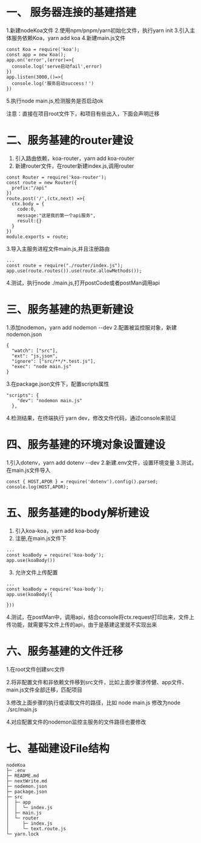 # 一、 服务器连接的基建搭建

1.新建nodeKoa文件
2.使用npm/pnpm/yarn初始化文件，执行yarn init
3.引入主体服务依赖Koa，yarn add koa
4.新建main.js文件
```
const Koa = require('koa');
const app = new Koa();
app.on('error',(error)=>{
  console.log('serve启动fail',error)
})
app.listen(3000,()=>{
  console.log('服务启动success！')
})
```
5.执行node main.js,检测服务是否启动ok

注意：直接在项目root文件下，和项目有些出入，下面会声明迁移

# 二、服务基建的router建设
1. 引入路由依赖，koa-router，yarn add koa-router
2. 新建router文件，在router新建index.js,调用router
```
const Router = require('koa-router');
const route = new Router({
  prefix:"/api"
})
route.post('/',(ctx,next) =>{
  ctx.body = {
    code:0,
    message:"这是我的第一个api服务",
    result:{}
  }
})
module.exports = route;
```
3.导入主服务进程文件main.js,并且注册路由
```
...
const route = require("./router/index.js");
app.use(route.routes()).use(route.allowMethods());
```
4.测试，执行node ./main.js,打开postCode或者postMan调用api

# 三、服务基建的热更新建设
1.添加nodemon，yarn add nodemon --dev
2.配置被监控服对象，新建nodemon.json
```
{
  "watch": ["src"],
  "ext": "js,json",
  "ignore": ["src/**/*.test.js"],
  "exec": "node main.js"
}
```
3.在package.json文件下，配置scripts属性
```
"scripts": {
    "dev": "nodemon main.js"
  },
```
4.检测结果，在终端执行 yarn dev，修改文件代码，通过console来验证

# 四、服务基建的环境对象设置建设
1.引入dotenv，yarn add dotenv --dev
2.新建.env文件，设置环境变量
3.测试，在main.js文件导入
```
const { HOST,APOR } = require('dotenv').config().parsed;
console.log(HOST,APOR);
```
# 五、服务基建的body解析建设
1. 引入koa-koa，yarn add koa-body
2. 注册,在main.js文件下
```
...
const koaBody = require('koa-body');
app.use(koaBody())
```
3. 允许文件上传配置
```
...
const koaBody = require('koa-body');
app.use(koaBody({

}))
```
4.测试，在postMan中，调用api，结合console将ctx.request打印出来，文件上传功能，就需要写文件上传的api，由于是基建这里就不实现出来

# 六、服务基建的文件迁移
1.在root文件创建src文件

2.将非配置文件和非依赖文件移到src文件，比如上面步骤涉传健、app文件、main.js文件全部迁移，匹配项目

3.修改上面步骤的执行或读取文件的路径，比如 node main.js 修改为node ./src/main.js

4.对应配置文件的nodemon监控主服务的文件路径也要修改

# 七、基础建设File结构
```
nodeKoa
├─ .env
├─ README.md
├─ nextWrite.md
├─ nodemon.json
├─ package.json
├─ src
│  ├─ app
│  │  └─ index.js
│  ├─ main.js
│  └─ router
│     ├─ index.js
│     └─ text.route.js
└─ yarn.lock

```